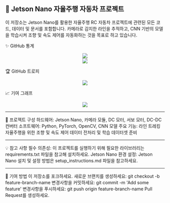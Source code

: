 🚗 Jetson Nano 자율주행 자동차 프로젝트
---
이 저장소는 Jetson Nano를 활용한 자율주행 RC 자동차 프로젝트에 관련된 모든 코드, 데이터 및 문서를 포함합니다.
카메라로 감지한 라인을 추적하고, CNN 기반의 모델을 학습시켜 조향 및 속도 제어를 자동화하는 것을 목표로 하고 있습니다.

✨ GitHub 통계
<p align="center"> <img src="https://github-readme-stats.vercel.app/api?username=max312444&show_icons=true&theme=purple&hide_border=true&count_private=true&include_all_commits=true"/><br/> <img src="https://github-readme-stats.vercel.app/api/top-langs/?username=max312444&layout=compact&theme=purple&hide_border=true"/> </p>
🏆 GitHub 트로피
<p align="center"> <img src="https://github-profile-trophy.vercel.app/?username=max312444&theme=gruvbox_purple&no-frame=true&no-bg=true"/> </p>
📈 기여 그래프
<p align="center"> <img src="https://github-readme-activity-graph.vercel.app/graph?username=max312444&theme=high-contrast"/> </p>

---

📂 프로젝트 구성
하드웨어: Jetson Nano, 카메라 모듈, DC 모터, 서보 모터, DC-DC 컨버터
소프트웨어: Python, PyTorch, OpenCV, CNN 모델
주요 기능:
라인 트레킹
자율주행을 위한 조향 및 속도 제어
데이터 전처리 및 학습 데이터셋 준비

---

💡 참고 사항
필수 의존성: 이 프로젝트를 실행하기 위해 필요한 라이브러리는 requirements.txt 파일을 참고해 설치하세요.
Jetson Nano 환경 설정: Jetson Nano 설치 및 설정 방법은 setup_instructions.md 파일을 참고하세요.

---

🤝 기여 방법
이 저장소를 포크하세요.
새로운 브랜치를 생성하세요: git checkout -b feature-branch-name
변경사항을 커밋하세요: git commit -m 'Add some feature'
변경사항을 푸시하세요: git push origin feature-branch-name
Pull Request를 생성하세요.
